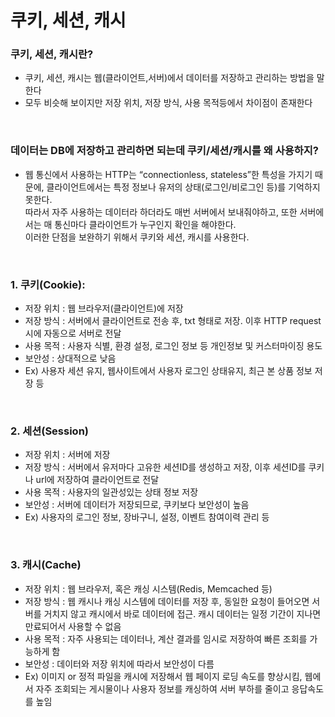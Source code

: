# 쿠키, 세션, 캐시

### 쿠키, 세션, 캐시란?
  - 쿠키, 세션, 캐시는 웹(클라이언트,서버)에서 데이터를 저장하고 관리하는 방법을 말한다
  - 모두 비슷해 보이지만 저장 위치, 저장 방식, 사용 목적등에서 차이점이 존재한다
<br>
    

### 데이터는 DB에 저장하고 관리하면 되는데 쿠키/세션/캐시를 왜 사용하지?
    
  - 웹 통신에서 사용하는 HTTP는 “connectionless, stateless”한 특성을 가지기 때문에, 클라이언트에서는 특정 정보나 유저의 상태(로그인/비로그인 등)를  기억하지 못한다. 
  <br>따라서 자주 사용하는 데이터라 하더라도 매번 서버에서 보내줘야하고, 또한 서버에서는 매 통신마다 클라이언트가 누구인지 확인을 해야한다.
<br>이러한 단점을 보완하기 위해서 쿠키와 세션, 캐시를 사용한다.
<br>
    

### 1. 쿠키(Cookie):
  - 저장 위치 : 웹 브라우저(클라이언트)에 저장
  - 저장 방식 : 서버에서 클라이언트로 전송 후, txt 형태로 저장. 이후 HTTP request시에 자동으로 서버로 전달
  - 사용 목적 : 사용자 식별, 환경 설정, 로그인 정보 등 개인정보 및 커스터마이징 용도
  - 보안성 : 상대적으로 낮음
  - Ex) 사용자 세션 유지, 웹사이트에서 사용자 로그인 상태유지, 최근 본 상품 정보 저장 등
<br>

### 2. 세션(Session)
  - 저장 위치 : 서버에 저장
  - 저장 방식 : 서버에서 유저마다 고유한 세션ID를 생성하고 저장, 이후 세션ID를 쿠키나 url에 저장하여 클라이언트로 전달
  - 사용 목적 : 사용자의 일관성있는 상태 정보 저장
  - 보안성 : 서버에 데이터가 저장되므로, 쿠키보다 보안성이 높음
  - Ex) 사용자의 로그인 정보, 장바구니, 설정, 이벤트 참여이력 관리 등
<br>

### 3. 캐시(Cache)
  - 저장 위치 : 웹 브라우저, 혹은 캐싱 시스템(Redis, Memcached 등)
  - 저장 방식 : 웹 캐시나 캐싱 시스템에 데이터를 저장 후, 동일한 요청이 들어오면 서버를 거치지 않고 캐시에서 바로 데이터에 접근. 캐시 데이터는 일정 기간이 지나면 만료되어서 사용할 수 없음
  - 사용 목적 : 자주 사용되는 데이터나, 계산 결과를 임시로 저장하여 빠른 조회를 가능하게 함
  - 보안성 : 데이터와 저장 위치에 따라서 보안성이 다름
  - Ex) 이미지 or 정적 파일을 캐시에 저장해서 웹 페이지 로딩 속도를 향상시킴, 웹에서 자주 조회되는 게시물이나 사용자 정보를 캐싱하여 서버 부하를 줄이고 응답속도를 높임
